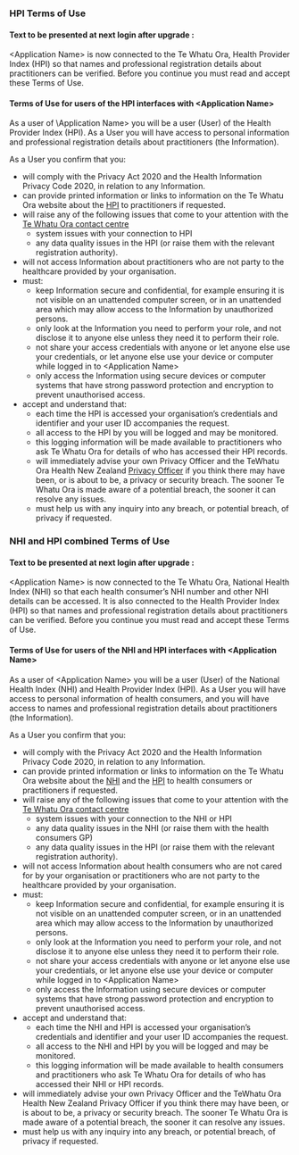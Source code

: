 ### HPI Terms of Use

#### Text to be presented at next login after upgrade :
\<Application Name> is now connected to the Te Whatu Ora, Health Provider Index (HPI) so that names and professional registration details about practitioners can be verified.  Before you continue you must read and accept these Terms of Use.

#### Terms of Use for users of the HPI interfaces with \<Application Name>

As a user of \Application Name> you will be a user (User) of the Health Provider Index (HPI). As a User you will have access to personal information and professional registration details about practitioners (the Information). 

As a User you confirm that you:
* will comply with the Privacy Act 2020 and the Health Information Privacy Code 2020, in relation to any Information.
* can provide printed information or links to information on the Te Whatu Ora website about the [HPI](https://www.tewhatuora.govt.nz/health-services-and-programmes/health-identity/health-provider-index) to practitioners if requested.
* will raise any of the following issues that come to your attention with the [Te Whatu Ora contact centre](https://www.health.govt.nz/about-ministry/contact-us)
  * system issues with your connection to HPI 
  * any data quality issues in the HPI (or raise them with the relevant registration authority).
* will not access Information about practitioners who are not party to the healthcare provided by your organisation.
* must:
  * keep Information secure and confidential, for example ensuring it is not visible on an unattended computer screen, or in an unattended area which may allow access to the Information by unauthorized persons.
  * only look at the Information you need to perform your role, and not disclose it to anyone else unless they need it to perform their role.
  * not share your access credentials with anyone or let anyone else use your credentials, or let anyone else use your device or computer while logged in to \<Application Name>
  * only access the Information using secure devices or computer systems that have strong password protection and encryption to prevent unauthorised access.
* accept and understand that:
  * each time the HPI is accessed your organisation’s credentials and identifier and your user ID accompanies the request.
  * all access to the HPI by you will be logged and may be monitored. 
  * this logging information will be made available to practitioners who ask Te Whatu Ora for details of who has accessed their HPI records.  
  * will immediately advise your own Privacy Officer and the TeWhatu Ora Health New Zealand [Privacy Officer](hnzprivacy@health.govt.nz) if you think there may have been, or is about to be, a privacy or security breach. The sooner Te Whatu Ora is made aware of a potential breach, the sooner it can resolve any issues.
  * must help us with any inquiry into any breach, or potential breach, of privacy if requested.


### NHI and HPI combined Terms of Use

#### Text to be presented at next login after upgrade :
\<Application Name> is now connected to the Te Whatu Ora, National Health Index (NHI) so that each health consumer’s NHI number and other NHI details can be accessed. It is also connected to the Health Provider Index (HPI) so that names and professional registration details about practitioners can be verified.  Before you continue you must read and accept these Terms of Use.

#### Terms of Use for users of the NHI and HPI interfaces with \<Application Name>

As a user of \<Application Name> you will be a user (User) of the National Health Index (NHI) and Health Provider Index (HPI). As a User you will have access to personal information of health consumers, and you will have access to names and professional registration details about practitioners (the Information). 

As a User you confirm that you:
* will comply with the Privacy Act 2020 and the Health Information Privacy Code 2020, in relation to any Information.
* can provide printed information or links to information on the Te Whatu Ora website about the [NHI](https://www.tewhatuora.govt.nz/health-services-and-programmes/health-identity/national-health-index) and the [HPI](https://www.tewhatuora.govt.nz/health-services-and-programmes/health-identity/health-provider-index) to health consumers or practitioners if requested.
* will raise any of the following issues that come to your attention with the [Te Whatu Ora contact centre](https://www.health.govt.nz/about-ministry/contact-us)
  * system issues with your connection to the NHI or HPI 
  * any data quality issues in the NHI (or raise them with the health consumers GP) 
  * any data quality issues in the HPI (or raise them with the relevant registration authority).
* will not access Information about health consumers who are not cared for by your organisation or practitioners who are not party to the healthcare provided by your organisation.
* must:
  * keep Information secure and confidential, for example ensuring it is not visible on an unattended computer screen, or in an unattended area which may allow access to the Information by unauthorized persons.
  * only look at the Information you need to perform your role, and not disclose it to anyone else unless they need it to perform their role.
  * not share your access credentials with anyone or let anyone else use your credentials, or let anyone else use your device or computer while logged in to \<Application Name>
  * only access the Information using secure devices or computer systems that have strong password protection and encryption to prevent unauthorised access.
* accept and understand that:	
  * each time the NHI and HPI is accessed your organisation’s credentials and identifier and your user ID accompanies the request.
  * all access to the NHI and HPI by you will be logged and may be monitored. 
  * this logging information will be made available to health consumers and practitioners who ask Te Whatu Ora for details of who has accessed their NHI or HPI records.
* will immediately advise your own Privacy Officer and the TeWhatu Ora Health New Zealand Privacy Officer if you think there may have been, or is about to be, a privacy or security breach. The sooner Te Whatu Ora is made aware of a potential breach, the sooner it can resolve any issues.
* must help us with any inquiry into any breach, or potential breach, of privacy if requested.
